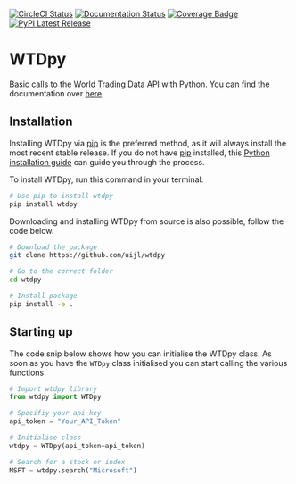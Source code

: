 [![CircleCI Status](https://circleci.com/gh/uijl/wtdpy.svg?style=svg)](https://circleci.com/gh/uijl/wtdpy)
[![Documentation Status](https://readthedocs.org/projects/wtdpy/badge/?version=latest)](https://wtdpy.readthedocs.io/en/latest/?badge=latest)
[![Coverage Badge](https://artifact-getter.herokuapp.com/get_coverage_badge?circle_url=https://circleci.com/gh/TUDelft-CITG/OpenCLSim&circle_token=4&output=str)](https://artifact-getter.herokuapp.com/get_coverage_report?circle_url=https://circleci.com/gh/uijl/wtdpy&circle_token=4)
[![PyPI Latest Release](https://img.shields.io/pypi/v/wtdpy.svg)](https://pypi.org/project/wtdpy/)

# WTDpy

Basic calls to the World Trading Data API with Python. 
You can find the documentation over [here](https://wtdpy.readthedocs.io).

## Installation

Installing WTDpy via [pip](https://pip.pypa.io) is the preferred method, as it will always install the most recent stable release. If you do not have
[pip](https://pip.pypa.io) installed, this [Python installation guide](http://docs.python-guide.org/en/latest/starting/installation/) can guide you through the process.

To install WTDpy, run this command in your terminal:

``` bash
# Use pip to install wtdpy
pip install wtdpy
```

Downloading and installing WTDpy from source is also possible, follow the code below.

``` bash
# Download the package
git clone https://github.com/uijl/wtdpy

# Go to the correct folder
cd wtdpy

# Install package
pip install -e .
```

## Starting up

The code snip below shows how you can initialise the WTDpy class. As soon as you have the `WTDpy` class initialised you can start calling the various functions.

```python
# Import wtdpy library
from wtdpy import WTDpy

# Specifiy your api key
api_token = "Your_API_Token"

# Initialise class
wtdpy = WTDpy(api_token=api_token)

# Search for a stock or index
MSFT = wtdpy.search("Microsoft")
```
